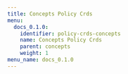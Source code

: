 ```yaml
---
title: Concepts Policy Crds
menu:
  docs_0.1.0:
    identifier: policy-crds-concepts
    name: Concepts Policy Crds
    parent: concepts
    weight: 1
menu_name: docs_0.1.0
---
```

